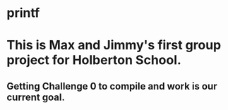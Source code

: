 # printf
<h1>This is Max and Jimmy's first group project for Holberton School.</h1>
<h2>Getting Challenge 0 to compile and work is our current goal.</h2>
